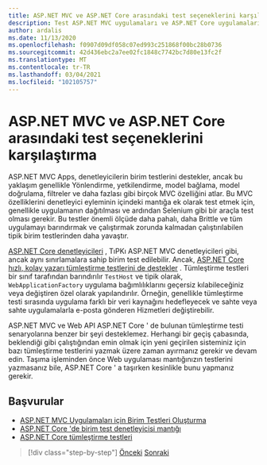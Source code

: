 ```yaml
---
title: ASP.NET MVC ve ASP.NET Core arasındaki test seçeneklerini karşılaştırma
description: Test ASP.NET MVC uygulamaları ve ASP.NET Core uygulamaları arasında farklılık gösterir mi?
author: ardalis
ms.date: 11/13/2020
ms.openlocfilehash: f0907d09df058c07ed993c251868f00bc28b0736
ms.sourcegitcommit: 42d436ebc2a7ee02fc1848c7742bc7d80e13fc2f
ms.translationtype: MT
ms.contentlocale: tr-TR
ms.lasthandoff: 03/04/2021
ms.locfileid: "102105757"
---
```

# <a name="compare-testing-options-between-aspnet-mvc-and-aspnet-core"></a>ASP.NET MVC ve ASP.NET Core arasındaki test seçeneklerini karşılaştırma

ASP.NET MVC Apps, denetleyicilerin birim testlerini destekler, ancak bu yaklaşım genellikle Yönlendirme, yetkilendirme, model bağlama, model doğrulama, filtreler ve daha fazlası gibi birçok MVC özelliğini atlar. Bu MVC özelliklerini denetleyici eyleminin içindeki mantığa ek olarak test etmek için, genellikle uygulamanın dağıtılması ve ardından Selenium gibi bir araçla test olması gerekir. Bu testler önemli ölçüde daha pahalı, daha Brittle ve tüm uygulamayı barındırmak ve çalıştırmak zorunda kalmadan çalıştırılabilen tipik birim testlerinden daha yavaştır.

[ASP.NET Core denetleyicileri](/aspnet/core/mvc/controllers/testing) , TıPKı ASP.NET MVC denetleyicileri gibi, ancak aynı sınırlamalara sahip birim test edilebilir. Ancak, [ASP.NET Core hızlı, kolay yazarı tümleştirme testlerini de destekler](/aspnet/core/test/integration-tests) . Tümleştirme testleri bir sınıf tarafından barındırılır `TestHost` ve tipik olarak, `WebApplicationFactory` uygulama bağımlılıklarını geçersiz kılabileceğiniz veya değiştiren özel olarak yapılandırılır. Örneğin, genellikle tümleştirme testi sırasında uygulama farklı bir veri kaynağını hedefleyecek ve sahte veya sahte uygulamalarla e-posta gönderen Hizmetleri değiştirebilir.

ASP.NET MVC ve Web API ASP.NET Core ' de bulunan tümleştirme testi senaryolarına benzer bir şeyi desteklemez. Herhangi bir geçiş çabasında, beklendiği gibi çalıştığından emin olmak için yeni geçirilen sisteminiz için bazı tümleştirme testlerini yazmak üzere zaman ayırmanız gerekir ve devam edin. Taşıma işleminden önce Web uygulaması mantığınızın testlerini yazmasanız bile, ASP.NET Core ' a taşırken kesinlikle bunu yapmanız gerekir.

## <a name="references"></a>Başvurular

- [ASP.NET MVC Uygulamaları için Birim Testleri Oluşturma](/aspnet/mvc/overview/older-versions-1/unit-testing/creating-unit-tests-for-asp-net-mvc-applications-cs)
- [ASP.NET Core 'de birim test denetleyicisi mantığı](/aspnet/core/mvc/controllers/testing)
- [ASP.NET Core tümleştirme testleri](/aspnet/core/test/integration-tests)

>[!div class="step-by-step"]
>[Önceki](signalr-differences.md) 
> [Sonraki](migrate-large-solutions.md)
